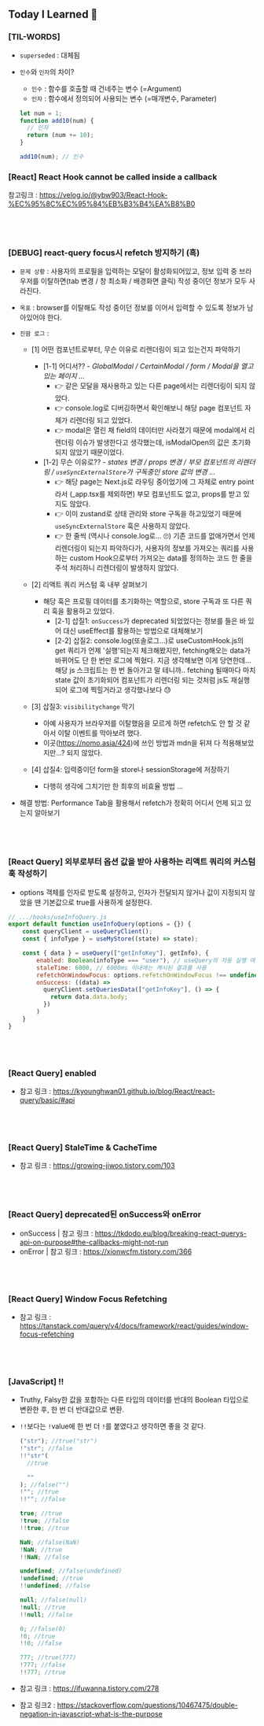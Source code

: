 ## Today I Learned 🥹

### [TIL-WORDS]

- `superseded` : 대체됨
- `인수`와 `인자`의 차이?

  - `인수` : 함수를 호출할 때 건네주는 변수 (=Argument)
  - `인자` : 함수에서 정의되어 사용되는 변수 (=매개변수, Parameter)

  ```javascript
  let num = 1;
  function add10(num) {
    // 인자
    return (num += 10);
  }

  add10(num); // 인수
  ```

### [React] React Hook cannot be called inside a callback

참고링크 : https://velog.io/@ybw903/React-Hook-%EC%95%8C%EC%95%84%EB%B3%B4%EA%B8%B0

## <br />

### [DEBUG] react-query focus시 refetch 방지하기 (흑)

- `문제 상황` : 사용자의 프로필을 입력하는 모달이 활성화되어있고, 정보 입력 중 브라우저를 이탈하면(tab 변경 / 창 최소화 / 배경화면 클릭) 작성 중이던 정보가 모두 사라진다.
- `목표` : browser를 이탈해도 작성 중이던 정보를 이어서 입력할 수 있도록 정보가 남아있어야 한다.
- `진땀 로그` :

  - [1] 어떤 컴포넌트로부터, 무슨 이유로 리렌더링이 되고 있는건지 파악하기

    - [1-1] 어디서?? - <i> GlobalModal / CertainModal / form / Modal을 열고 있는 페이지 ... </i>
      - 👉 같은 모달을 재사용하고 있는 다른 page에서는 리렌더링이 되지 않았다.
      - 👉 console.log로 디버깅하면서 확인해보니 해당 page 컴포넌트 자체가 리렌더링 되고 있었다.
      - 👉 modal은 열린 채 field의 데이터만 사라졌기 때문에 modal에서 리렌더링 이슈가 발생한다고 생각했는데, isModalOpen의 값은 초기화되지 않았기 때문이었다.
    - [1-2] 무슨 이유로?? - <i> states 변경 / props 변경 / 부모 컴포넌트의 리렌더링 / `useSyncExternalStore`가 구독중인 store 값의 변경 ... </i>
      - 👉 해당 page는 Next.js로 라우팅 중이었기에 그 자체로 entry point라서 (\_app.tsx를 제외하면) 부모 컴포넌트도 없고, props를 받고 있지도 않았다.
      - 👉 이미 zustand로 상태 관리와 store 구독을 하고있었기 때문에 `useSyncExternalStore` 훅은 사용하지 않았다.
      - 👉 한 줄씩 (역시나 console.log로... 🙄) 기존 코드를 없애가면서 언제 리렌더링이 되는지 파악하다가, 사용자의 정보를 가져오는 쿼리를 사용하는 custom Hook으로부터 가져오는 data를 정의하는 코드 한 줄을 주석 처리하니 리렌더링이 발생하지 않았다.

  - [2] 리액트 쿼리 커스텀 훅 내부 살펴보기
    - 해당 훅은 프로필 데이터를 초기화하는 역할으로, store 구독과 또 다른 쿼리 훅을 활용하고 있었다.
      - [2-1] 삽질1: `onSuccess`가 deprecated 되었었다는 정보를 들은 바 있어 대신 useEffect를 활용하는 방법으로 대체해보기
      - [2-2] 삽질2: console.log(또솔로그...)로 useCustomHook.js의 get 쿼리가 언제 '실행'되는지 체크해봤지만, fetching해오는 data가 바뀌어도 단 한 번만 로그에 찍혔다. 지금 생각해보면 이게 당연한데... 해당 js 스크립트는 한 번 돌아가고 말 테니까.. fetching 될때마다 마치 state 값이 초기화되어 컴포넌트가 리렌더링 되는 것처럼 js도 재실행되어 로그에 찍힐거라고 생각했나보다 😓
  - [3] 삽질3: `visibilitychange` 막기
    - 아예 사용자가 브라우저를 이탈했음을 모르게 하면 refetch도 안 할 것 같아서 이탈 이벤트를 막아보려 했다.
    - 이곳(https://nomo.asia/424)에 쓰인 방법과 mdn을 뒤져 다 적용해보았지만...? 되지 않았다.
  - [4] 삽질4: 입력중이던 form을 store나 sessionStorage에 저장하기
    - 다행히 생각에 그치기만 한 최후의 비효율 방법 ...

- 해결 방법: Performance Tab을 활용해서 refetch가 정확히 어디서 언제 되고 있는지 알아보기

## <br />

### [React Query] 외부로부터 옵션 값을 받아 사용하는 리액트 쿼리의 커스텀 훅 작성하기

- options 객체를 인자로 받도록 설정하고, 인자가 전달되지 않거나 값이 지정되지 않았을 땐 기본값으로 true를 사용하게 설정한다.

```javascript
// .../hooks/useInfoQuery.js
export default function useInfoQuery(options = {}) {
    const queryClient = useQueryClient();
    const { infoType } = useMyStore((state) => state);

    const { data } = useQuery(["getInfoKey"], getInfo), {
        enabled: Boolean(infoType === "user"), // useQuery의 자동 실행 여부 결정
        staleTime: 6000, // 6000ms 이내에는 캐시된 결과를 사용
        refetchOnWindowFocus: options.refetchOnWindowFocus !== undefined ? options.refetchOnWindowFocus : true, // background에 있을시 fresh data를 자동으로 요청
        onSuccess: ((data) =>
          queryClient.setQueriesData(["getInfoKey"], () => {
            return data.data.body;
          })
        )
    }
}

```

## <br />

### [React Query] enabled

- 참고 링크 : https://kyounghwan01.github.io/blog/React/react-query/basic/#api

## <br />

### [React Query] StaleTime & CacheTime

- 참고 링크 : https://growing-jiwoo.tistory.com/103

## <br />

### [React Query] deprecated된 onSuccess와 onError

- onSuccess | 참고 링크 : https://tkdodo.eu/blog/breaking-react-querys-api-on-purpose#the-callbacks-might-not-run
- onError | 참고 링크 : https://xionwcfm.tistory.com/366

## <br />

### [React Query] Window Focus Refetching

- 참고 링크 : https://tanstack.com/query/v4/docs/framework/react/guides/window-focus-refetching

## <br />

### [JavaScript] !!

- Truthy, Falsy한 값을 포함하는 다른 타입의 데이터를 반대의 Boolean 타입으로 변환한 후, 한 번 더 반대값으로 변환.
- `!!`보다는 `!`value에 한 번 더 `!`를 붙였다고 생각하면 좋을 것 같다.

  ```javascript
  ("str"); //true("str")
  !"str"; //false
  !!"str"(
    //true

    ""
  ); //false("")
  !""; //true
  !!""; //false

  true; //true
  !true; //false
  !!true; //true

  NaN; //false(NaN)
  !NaN; //true
  !!NaN; //false

  undefined; //false(undefined)
  !undefined; //true
  !!undefined; //false

  null; //false(null)
  !null; //true
  !!null; //false

  0; //false(0)
  !0; //true
  !!0; //false

  777; //true(777)
  !777; //false
  !!777; //true
  ```

- 참고 링크 : https://ifuwanna.tistory.com/278
- 참고 링크2 : https://stackoverflow.com/questions/10467475/double-negation-in-javascript-what-is-the-purpose
